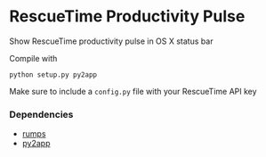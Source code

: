 # RescueTime Productivity Pulse 
Show RescueTime productivity pulse in OS X status bar

Compile with 
```
python setup.py py2app
```

Make sure to include a `config.py` file with your RescueTime API key

### Dependencies
* [rumps](https://github.com/jaredks/rumps)
* [py2app](https://pythonhosted.org/py2app/)
